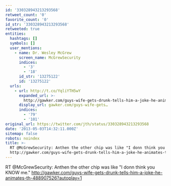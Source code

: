 ```yaml
---
id: '330328943213293568'
retweet_count: '0'
favorite_count: '0'
id_str: '330328943213293568'
retweeted: true
entities:
  hashtags: []
  symbols: []
  user_mentions:
    - name: Dr. Wesley McGrew
      screen_name: McGrewSecurity
      indices:
        - '3'
        - '18'
      id_str: '13275122'
      id: '13275122'
  urls:
    - url: http://t.co/YqliYTH5wY
      expanded_url: >-
        http://gawker.com/guys-wife-gets-drunk-tells-him-a-joke-he-animates-th-488907526?autoplay=1
      display_url: gawker.com/guys-wife-gets…
      indices:
        - '79'
        - '101'
original_url: https://twitter.com/jth/status/330328943213293568
date: '2013-05-03T14:32:11.000Z'
sitemap: false
robots: noindex
title: >-
  RT @McGrewSecurity: Anthen the other chip was like "I donn think you KNOW me."
  http://gawker.com/guys-wife-gets-drunk-tells-him-a-joke-he-animates-th-488907526?autoplay=1
---
```


RT @McGrewSecurity: Anthen the other chip was like "I donn think you KNOW me." http://gawker.com/guys-wife-gets-drunk-tells-him-a-joke-he-animates-th-488907526?autoplay=1